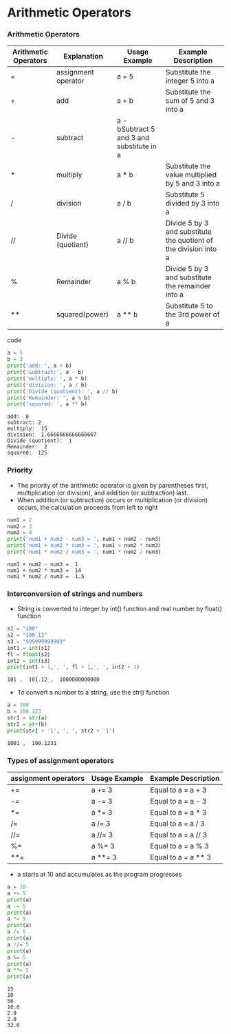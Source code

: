 # Arithmetic Operators

### Arithmetic Operators
|Arithmetic Operators|Explanation|Usage Example|Example Description|
|-----|-----|-----|-----|
|=|assignment operator|a = 5|Substitute the integer 5 into a|
|+| add |a + b|Substitute the sum of 5 and 3 into a|
|-| subtract|a - bSubtract 5 and 3 and substitute in a|
|*| multiply |a * b|Substitute the value multiplied by 5 and 3 into a|
|/| division |a / b|Substitute 5 divided by 3 into a|
|//|Divide (quotient)|a // b|Divide 5 by 3 and substitute the quotient of the division into a|
|%|Remainder|a % b|Divide 5 by 3 and substitute the remainder into a|
|**|squared(power)|a ** b|Substitute 5 to the 3rd power of a|

code
```py
a = 5
b = 3
print('add: ', a + b)
print('subtract:', a - b)
print('multiply: ', a * b)
print('division: ', a / b)
print('Divide (quotient): ', a // b)
print('Remainder: ', a % b)
print('squared: ', a ** b)
```
```
add:  8
subtract: 2
multiply:  15
division:  1.6666666666666667
Divide (quotient):  1
Remainder:  2
squared:  125
```

### Priority
- The priority of the arithmetic operator is given by parentheses first, multiplication (or division), and addition (or subtraction) last.
- When addition (or subtraction) occurs or multiplication (or division) occurs, the calculation proceeds from left to right

```py
num1 = 2
num2 = 3
num3 = 4
print('num1 + num2 - num3 = ', num1 + num2 - num3)
print('num1 + num2 * num3 = ', num1 + num2 * num3)
print('num1 * num2 / num3 = ', num1 * num2 / num3)
```
```
num1 + num2 - num3 =  1
num1 + num2 * num3 =  14
num1 * num2 / num3 =  1.5
```

### Interconversion of strings and numbers
- String is converted to integer by int() function and real number by float() function
```py
s1 = "100"
s2 = "100.12"
s3 = "999999999999"
int1 = int(s1)
fl = float(s2)
int2 = int(s3)
print(int1 + 1,', ', fl + 1,', ', int2 + 1)
```
```
101 ,  101.12 ,  1000000000000
```
- To convert a number to a string, use the str() function
```py
a = 100
b = 100.123
str1 = str(a)
str2 = str(b)
print(str1 + '1', ', ', str2 + '1')
```
```
1001 ,  100.1231
```

### Types of assignment operators
|assignment operators|Usage Example|Example Description|
|---|---|---|
|+=|a += 3|Equal to a = a + 3|
|-=|a -= 3|Equal to a = a - 3|
|*=|a *= 3|Equal to a = a * 3|
|/=|a /= 3|Equal to a = a / 3|
|//=|a //= 3|Equal to a = a // 3|
|%=|a %= 3|Equal to a = a % 3|
|**=|a **= 3|Equal to a = a ** 3|

- a starts at 10 and accumulates as the program progresses
```py
a = 10
a += 5
print(a)
a -= 5
print(a)
a *= 5
print(a)
a /= 5
print(a)
a //= 5
print(a)
a %= 5
print(a)
a **= 5
print(a)
```
```
15
10
50
10.0
2.0
2.0
32.0
```
